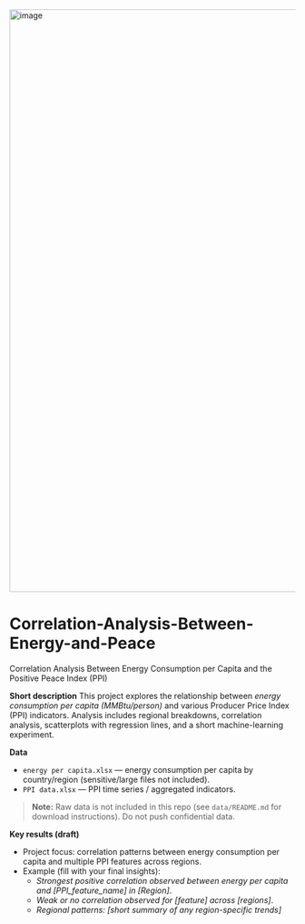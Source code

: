 <img width="1536" height="1024" alt="image" src="https://github.com/user-attachments/assets/c500af2f-af90-4ed0-bbc0-196b53d6bdb3" />

# Correlation-Analysis-Between-Energy-and-Peace
Correlation Analysis Between Energy Consumption per Capita and the Positive Peace Index (PPI)

**Short description**
This project explores the relationship between *energy consumption per capita (MMBtu/person)* and various Producer Price Index (PPI) indicators. Analysis includes regional breakdowns, correlation analysis, scatterplots with regression lines, and a short machine-learning experiment.

**Data**
- `energy per capita.xlsx` — energy consumption per capita by country/region (sensitive/large files not included).
- `PPI data.xlsx` — PPI time series / aggregated indicators.
> **Note:** Raw data is not included in this repo (see `data/README.md` for download instructions). Do not push confidential data.

**Key results (draft)**
- Project focus: correlation patterns between energy consumption per capita and multiple PPI features across regions.
- Example (fill with your final insights): 
  - *Strongest positive correlation observed between energy per capita and [PPI_feature_name] in [Region]*.
  - *Weak or no correlation observed for [feature] across [regions]*.
  - *Regional patterns: [short summary of any region-specific trends]*

